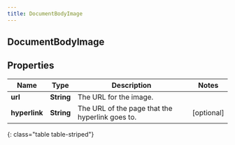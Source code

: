 ```yaml
---
title: DocumentBodyImage
---
```

## DocumentBodyImage


## Properties

| Name | Type | Description | Notes |
| ------------ | ------------- | ------------- | ------------- |
| **url** | <!----><!---->**String**<!----> | The URL for the image. |  |
| **hyperlink** | <!----><!---->**String**<!----> | The URL of the page that the hyperlink goes to. |  [optional] |
{: class="table table-striped"}




